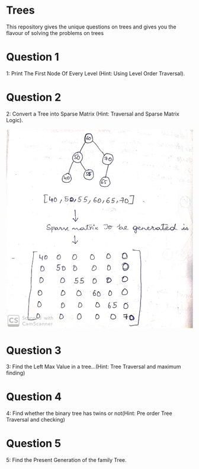# Trees
This repository gives the unique questions on trees and gives you the flavour of solving the problems on trees <br/>
# Question 1
1: Print The First Node Of Every Level (Hint: Using Level Order Traversal). <br/>
# Question 2
2: Convert a Tree into Sparse Matrix (Hint: Traversal and Sparse Matrix Logic). <br/>
</br>
![](image/sparse.png)

# Question 3
3: Find the Left Max Value in a tree...(Hint: Tree Traversal and maximum finding) </br> 
# Question 4
4: Find whether the binary tree has twins or not(Hint: Pre order Tree Traversal and checking) </br> 
# Question 5
5: Find the Present Generation of the family Tree.</br> 
